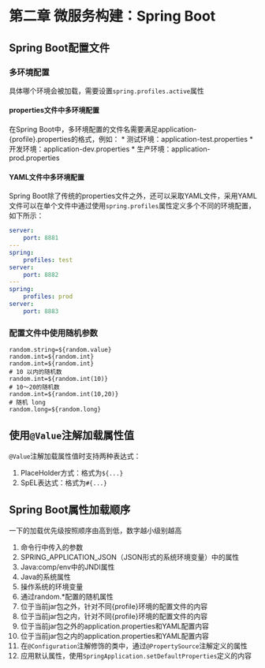 # 第二章 微服务构建：Spring Boot
## Spring Boot配置文件
### 多环境配置
具体哪个环境会被加载，需要设置`spring.profiles.active`属性
#### properties文件中多环境配置
在Spring Boot中，多环境配置的文件名需要满足application-{profile}.properties的格式，例如：
	* 测试环境：application-test.properties
	* 开发环境：application-dev.properties
	* 生产环境：application-prod.properties
#### YAML文件中多环境配置
Spring Boot除了传统的properties文件之外，还可以采取YAML文件，采用YAML文件可以在单个文件中通过使用`spring.profiles`属性定义多个不同的环境配置，如下所示：
```yaml
server:
	port: 8881
---
spring:
	profiles: test
server:
	port: 8882
---
spring:
	profiles: prod
server:
	port: 8883
```
### 配置文件中使用随机参数
```properties
random.string=${random.value}
random.int=${random.int}
random.int=${random.int}
# 10 以内的随机数
random.int=${random.int(10)}
# 10～20的随机数
random.int=${random.int(10,20)}
# 随机 long
random.long=${random.long}
```
## 使用`@Value`注解加载属性值
`@Value`注解加载属性值时支持两种表达式：
1. PlaceHolder方式：格式为`${...}`
2. SpEL表达式：格式为`#{...}`

## Spring Boot属性加载顺序
一下的加载优先级按照顺序由高到低，数字越小级别越高
1. 命令行中传入的参数
2. SPRING_APPLICATION_JSON（JSON形式的系统环境变量）中的属性
3. Java:comp/env中的JNDI属性
4. Java的系统属性
5. 操作系统的环境变量
6. 通过random.*配置的随机属性
7. 位于当前jar包之外，针对不同{profile}环境的配置文件的内容
8. 位于当前jar包之内，针对不同{profile}环境的配置文件的内容
9. 位于当前jar包之外的application.properties和YAML配置内容
10. 位于当前jar包之内的application.properties和YAML配置内容
11. 在`@Configuration`注解修饰的类中，通过`@PropertySource`注解定义的属性
12. 应用默认属性，使用`SpringApplication.setDefaultProperties`定义的内容